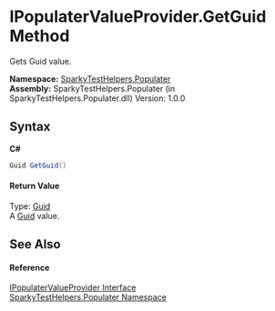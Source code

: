 # IPopulaterValueProvider.GetGuid Method 
 

Gets Guid value.

**Namespace:**&nbsp;<a href="N_SparkyTestHelpers_Populater.md">SparkyTestHelpers.Populater</a><br />**Assembly:**&nbsp;SparkyTestHelpers.Populater (in SparkyTestHelpers.Populater.dll) Version: 1.0.0

## Syntax

**C#**<br />
``` C#
Guid GetGuid()
```


#### Return Value
Type: <a href="http://msdn2.microsoft.com/en-us/library/cey1zx63" target="_blank">Guid</a><br />A <a href="http://msdn2.microsoft.com/en-us/library/cey1zx63" target="_blank">Guid</a> value.

## See Also


#### Reference
<a href="T_SparkyTestHelpers_Populater_IPopulaterValueProvider.md">IPopulaterValueProvider Interface</a><br /><a href="N_SparkyTestHelpers_Populater.md">SparkyTestHelpers.Populater Namespace</a><br />